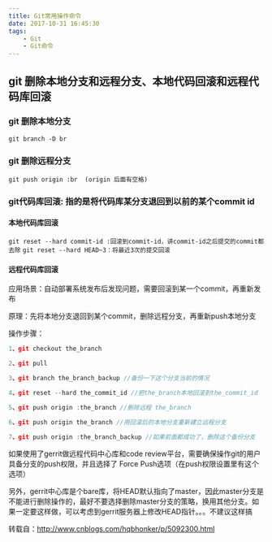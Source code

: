 ```yaml
---
title: Git常用操作命令
date: 2017-10-31 16:45:30
tags:
    - Git
    - Git命令
---
```


## git 删除本地分支和远程分支、本地代码回滚和远程代码库回滚

### git 删除本地分支

`git branch -D br`

### git 删除远程分支

`git push origin :br  (origin 后面有空格)`

### git代码库回滚: 指的是将代码库某分支退回到以前的某个commit id

#### 本地代码库回滚

`git reset --hard commit-id :回滚到commit-id，讲commit-id之后提交的commit都去除`
`git reset --hard HEAD~3：将最近3次的提交回滚`

#### 远程代码库回滚

<!-- more -->

应用场景：自动部署系统发布后发现问题，需要回滚到某一个commit，再重新发布

原理：先将本地分支退回到某个commit，删除远程分支，再重新push本地分支

操作步骤：

```javascript
1、git checkout the_branch

2、git pull

3、git branch the_branch_backup //备份一下这个分支当前的情况

4、git reset --hard the_commit_id //把the_branch本地回滚到the_commit_id

5、git push origin :the_branch //删除远程 the_branch

6、git push origin the_branch //用回滚后的本地分支重新建立远程分支

7、git push origin :the_branch_backup //如果前面都成功了，删除这个备份分支

```

如果使用了gerrit做远程代码中心库和code review平台，需要确保操作git的用户具备分支的push权限，并且选择了 Force Push选项（在push权限设置里有这个选项）

另外，gerrit中心库是个bare库，将HEAD默认指向了master，因此master分支是不能进行删除操作的，最好不要选择删除master分支的策略，换用其他分支。如果一定要这样做，可以考虑到gerrit服务器上修改HEAD指针。。。不建议这样搞

转载自：http://www.cnblogs.com/hqbhonker/p/5092300.html